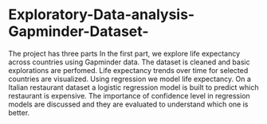 # Exploratory-Data-analysis-Gapminder-Dataset-

The project has three parts
In the first part, we explore life expectancy across countries using Gapminder data. The dataset is cleaned and basic explorations are perfomed. Life expectancy trends over time for selected countries are visualized. Using regression we model life expectancy. On a Italian restaurant dataset a logistic regression model is built to predict which restaurant is expensive. The importance of confidence level in regression models are discussed and they are evaluated to understand which one is better. 
